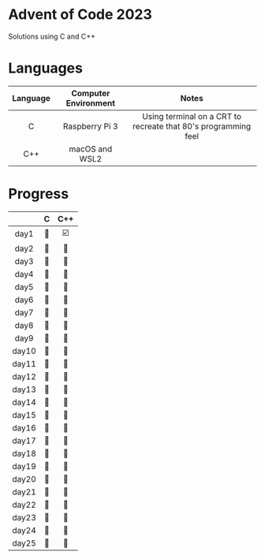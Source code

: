 # Advent of Code 2023

Solutions using C and C++

# Languages

| Language | Computer Environment | Notes |
| :-: | :-: | :-: |
| C | Raspberry Pi 3 | Using terminal on a CRT to recreate that 80's programming feel |
| C++ | macOS and WSL2 |  |

# Progress

|  | C | C++ |
| :-: | :-: | :-: |
| day1 | 🔲 | ☑️ |
| day2 | 🔲 | 🔲 |
| day3 | 🔲 | 🔲 |
| day4 | 🔲 | 🔲 |
| day5 | 🔲 | 🔲 |
| day6 | 🔲 | 🔲 |
| day7 | 🔲 | 🔲 |
| day8 | 🔲 | 🔲 |
| day9 | 🔲 | 🔲 |
| day10 | 🔲 | 🔲 |
| day11 | 🔲 | 🔲 |
| day12 | 🔲 | 🔲 |
| day13 | 🔲 | 🔲 |
| day14 | 🔲 | 🔲 |
| day15 | 🔲 | 🔲 |
| day16 | 🔲 | 🔲 |
| day17 | 🔲 | 🔲 |
| day18 | 🔲 | 🔲 |
| day19 | 🔲 | 🔲 |
| day20 | 🔲 | 🔲 |
| day21 | 🔲 | 🔲 |
| day22 | 🔲 | 🔲 |
| day23 | 🔲 | 🔲 |
| day24 | 🔲 | 🔲 |
| day25 | 🔲 | 🔲 |